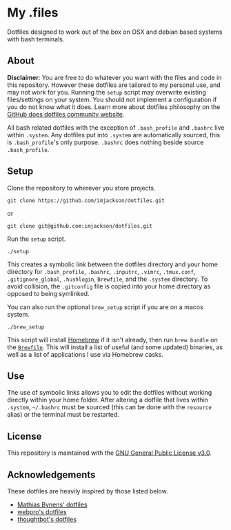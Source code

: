 # My .files

Dotfiles designed to work out of the box on OSX and debian based systems with
bash terminals.

## About

**Disclaimer**: You are free to do whatever you want with the files and code in
this repository. However these dotfiles are tailored to my personal use, and may
not work for you. Running the `setup` script may overwrite existing
files/settings on your system. You should not implement a configuration if you
do not know what it does. Learn more about dotfiles philosophy on the
[GitHub does dotfiles community website](https://dotfiles.github.io/).

All bash related dotfiles with the exception of `.bash_profile` and `.bashrc`
live within `.system`. Any dotfiles put into `.system` are automatically
sourced, this is `.bash_profile`'s only purpose. `.bashrc` does nothing beside
source `.bash_profile`.

## Setup

Clone the repository to wherever you store projects.

```
git clone https://github.com/imjackson/dotfiles.git
```

or

```
git clone git@github.com:imjackson/dotfiles.git
```

Run the `setup` script.

```
./setup
```

This creates a symbolic link between the dotfiles directory and your home
directory for `.bash_profile`, `.bashrc`, `.inputrc`, `.vimrc`, `.tmux.conf`,
`.gitignore_global`, `.hushlogin`, `Brewfile`, and the `.system` directory. To
avoid collision, the `.gitconfig` file is copied into your home directory as
opposed to being symlinked.

You can also run the optional `brew_setup` script if you are on a macos system.

```
./brew_setup
```

This script will install [Homebrew](https://brew.sh) if it isn't already, then
run `brew bundle` on the [`Brewfile`](./Brewfile). This will install a list of
useful (and some updated) binaries, as well as a list of applications I use via
Homebrew casks.

## Use

The use of symbolic links allows you to edit the dotfiles without working
directly within your home folder. After altering a dotfile that lives within
`.system`, `~/.bashrc` must be sourced (this can be done with the `resource`
alias) or the terminal must be restarted.

## License

This repository is maintained with the
[GNU General Public License v3.0](https://github.com/imjackson/dotfiles/blob/master/LICENSE).

## Acknowledgements

These dotfiles are heavily inspired by those listed below.

- [Mathias Bynens' dotfiles](https://github.com/mathiasbynens/dotfiles)
- [webpro's dotfiles](https://github.com/webpro/dotfiles)
- [thoughtbot's dotfiles](https://github.com/thoughtbot/dotfiles)
